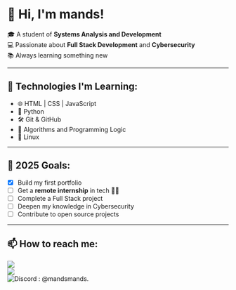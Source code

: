 # 👋 Hi, I'm mands!

🎓 A student of **Systems Analysis and Development**  
💻 Passionate about **Full Stack Development** and **Cybersecurity**  
📚 Always learning something new 

---

## 🚀 Technologies I'm Learning:

- 🌐 HTML | CSS | JavaScript  
- 🐍 Python  
- 🛠️ Git & GitHub  
- 🧠 Algorithms and Programming Logic  
- 🐧 Linux

---

## 📌 2025 Goals:

- [x] Build my first portfolio
- [ ] Get a **remote internship** in tech 👩‍💻
- [ ] Complete a Full Stack project  
- [ ] Deepen my knowledge in Cybersecurity  
- [ ] Contribute to open source projects  

---

## 📫 How to reach me: 
<a href="www.linkedin.com/in/mandsmands/"><img src="https://img.shields.io/badge/LinkedIn-0077B5?style=for-the-badge&logo=linkedin&logoColor=white"></a> <br>
<a href="amandacristinydias@gmail.com"><img src="https://img.shields.io/badge/Gmail-D14836?style=for-the-badge&logo=gmail&logoColor=white"></a> <br>
![Discord](https://img.shields.io/badge/Discord-%237289DA.svg?style=flat-square&logo=discord&logoColor=white) : @mandsmands.


